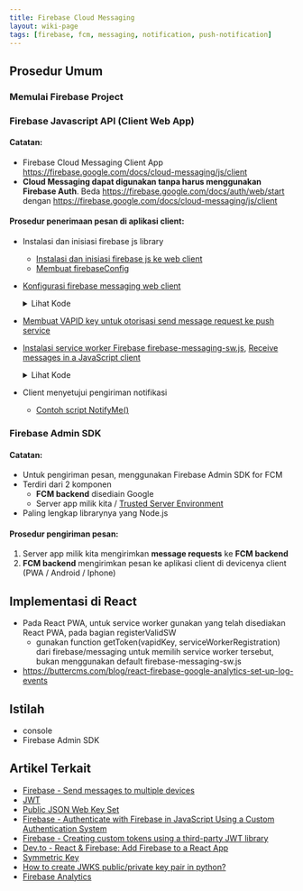 ```yaml
---
title: Firebase Cloud Messaging
layout: wiki-page
tags: [firebase, fcm, messaging, notification, push-notification]
---
```


## Prosedur Umum
### Memulai Firebase Project

### Firebase Javascript API (Client Web App)
#### Catatan:
- Firebase Cloud Messaging Client App https://firebase.google.com/docs/cloud-messaging/js/client
- **Cloud Messaging dapat digunakan tanpa harus menggunakan Firebase Auth**. Beda https://firebase.google.com/docs/auth/web/start dengan https://firebase.google.com/docs/cloud-messaging/js/client

#### Prosedur penerimaan pesan di aplikasi client:
  - Instalasi dan inisiasi firebase js library
    - [Instalasi dan inisiasi firebase js ke web client](https://firebase.google.com/docs/web/setup#add-sdk-and-initialize)
    - [Membuat firebaseConfig](https://firebase.google.com/docs/web/learn-more#config-object)
  - [Konfigurasi firebase messaging web client](https://firebase.google.com/docs/cloud-messaging/js/client)
    <details>
      <summary>Lihat Kode</summary>

      ```javascript
      import { initializeApp } from "firebase/app";
      import { getMessaging } from "firebase/messaging";

      // TODO: Replace the following with your app's Firebase project configuration
      // See: https://firebase.google.com/docs/web/learn-more#config-object
      const firebaseConfig = {
        // ...
      };

      // Initialize Firebase
      const app = initializeApp(firebaseConfig);


      // Initialize Firebase Cloud Messaging and get a reference to the service
      const messaging = getMessaging(app);
      ```

    </details>
  - [Membuat VAPID key untuk otorisasi send message request ke push service](https://firebase.google.com/docs/cloud-messaging/js/client#configure_web_credentials_with)
  - [Instalasi service worker Firebase firebase-messaging-sw.js](https://firebase.google.com/docs/cloud-messaging/js/send-multiple#handle_messages_when_your_web_app_is_in_the_foreground), [Receive messages in a JavaScript client](https://firebase.google.com/docs/cloud-messaging/js/receive)
    <details>
      <summary>Lihat Kode</summary>
  
      ```javascript
      import { initializeApp } from "firebase/app";
      import { getMessaging } from "firebase/messaging/sw";

      // Initialize the Firebase app in the service worker by passing in
      // your app's Firebase config object.
      // https://firebase.google.com/docs/web/setup#config-object
      const firebaseApp = initializeApp({
        apiKey: 'api-key',
        authDomain: 'project-id.firebaseapp.com',
        databaseURL: 'https://project-id.firebaseio.com',
        projectId: 'project-id',
        storageBucket: 'project-id.appspot.com',
        messagingSenderId: 'sender-id',
        appId: 'app-id',
        measurementId: 'G-measurement-id',
      });

      // Retrieve an instance of Firebase Messaging so that it can handle background
      // messages.
      const messaging = getMessaging(firebaseApp);
      ```
  
    </details>
  - Client menyetujui pengiriman notifikasi
    - [Contoh script NotifyMe()](https://developer.mozilla.org/en-US/docs/Web/API/Notification/requestPermission)

### Firebase Admin SDK
#### Catatan:
  - Untuk pengiriman pesan, menggunakan Firebase Admin SDK for FCM
  - Terdiri dari 2 komponen
    - **FCM backend** disediain Google
    - Server app milik kita / [Trusted Server Environment](https://firebase.google.com/docs/cloud-messaging/server#firebase-admin-sdk-for-fcm)
  - Paling lengkap librarynya yang Node.js

#### Prosedur pengiriman pesan:
  1. Server app milik kita mengirimkan **message requests** ke **FCM backend**
  2. **FCM backend** mengirimkan pesan ke aplikasi client di devicenya client (PWA / Android / Iphone)

## Implementasi di React
- Pada React PWA, untuk service worker gunakan yang telah disediakan React PWA, pada bagian registerValidSW
  - gunakan function getToken(vapidKey, serviceWorkerRegistration) dari firebase/messaging untuk memilih service worker tersebut, bukan menggunakan default firebase-messaging-sw.js
- https://buttercms.com/blog/react-firebase-google-analytics-set-up-log-events

## Istilah
- console
- Firebase Admin SDK

## Artikel Terkait
- [Firebase - Send messages to multiple devices](https://firebase.google.com/docs/cloud-messaging/js/send-multiple)
- [JWT](/wiki/wiki/jwt/jwt/)
- [Public JSON Web Key Set](https://docs.cidaas.com/standard-endpoints/server-jwk-set.html)
- [Firebase - Authenticate with Firebase in JavaScript Using a Custom Authentication System](https://firebase.google.com/docs/auth/web/custom-auth)
- [Firebase - Creating custom tokens using a third-party JWT library](https://cloud.google.com/identity-platform/docs/admin/create-custom-tokens#creating_custom_tokens_using_a_third-party_jwt_library)
- [Dev.to - React & Firebase: Add Firebase to a React App](https://dev.to/farazamiruddin/react-firebase-add-firebase-to-a-react-app-4nc9)
- [Symmetric Key](https://github.com/Spomky-Labs/jose/blob/master/doc/object/jwk.md#symmetric-key-oct)
- [How to create JWKS public/private key pair in python?](https://stackoverflow.com/questions/67589495/how-to-create-jwks-public-private-key-pair-in-python)
- [Firebase Analytics](https://firebase.google.com/docs/reference/js/analytics)

